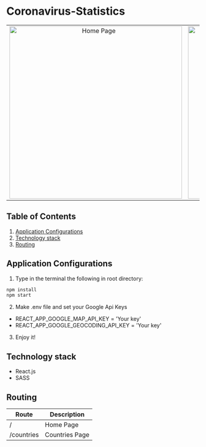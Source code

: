 # Coronavirus-Statistics

<table>
  <tbody>
    <tr>
      <td align="center" valign="middle"> 
        <img width="450px" src="https://res.cloudinary.com/dxxq5xtsy/image/upload/v1585356524/screencapture-coronavirus-spread-statistics-2020-03-28-02_43_44_xldcvm.png" alt="Home Page" />
      </td>
      <td align="center" valign="middle"> 
        <img width="450px" src="https://res.cloudinary.com/dxxq5xtsy/image/upload/v1585356527/screencapture-coronavirus-spread-statistics-2020-03-28-02_44_59_xbdgr4.png" alt="Home Page" />
      </td>
      <td align="center" valign="middle"> 
        <img width="450px" src="https://res.cloudinary.com/dxxq5xtsy/image/upload/v1585356527/screencapture-coronavirus-spread-statistics-2020-03-28-02_45_10_zrm7qd.png" alt="Home Page" />
      </td>
       <td align="center" valign="middle"> 
        <img width="450px" src="https://res.cloudinary.com/dxxq5xtsy/image/upload/v1585356523/screencapture-coronavirus-spread-statistics-countries-2020-03-28-02_42_58_tlfgof.png" alt="Countries Page" />
      </td>
    </tr>
  </tbody>
</table>


## Table of Contents
1. [Application Configurations](https://github.com/Ovardov/Coronavirus-Spread-Statistics#application-configurations)
2. [Technology stack](https://github.com/Ovardov/Coronavirus-Spread-Statistics#technology-stack)
3. [Routing](https://github.com/Ovardov/Coronavirus-Spread-Statistics#routing)

## Application Configurations
1. Type in the terminal the following in root directory:
```bash
npm install
npm start
```
2. Make .env file and set your Google Api Keys
  - REACT_APP_GOOGLE_MAP_API_KEY = 'Your key'
  - REACT_APP_GOOGLE_GEOCODING_API_KEY = 'Your key'

3. Enjoy it!

## Technology stack
- React.js
- SASS

## Routing
Route | Description
------|------------|
/ | Home Page
/countries | Countries Page

